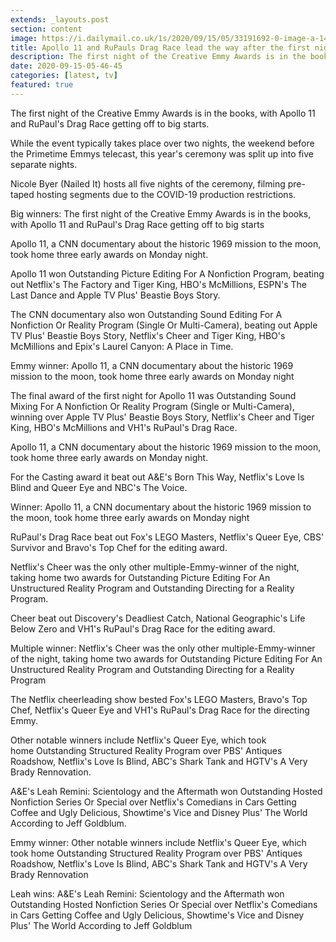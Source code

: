 ```yaml
---
extends: _layouts.post
section: content
image: https://i.dailymail.co.uk/1s/2020/09/15/05/33191692-0-image-a-14_1600145117652.jpg 
title: Apollo 11 and RuPauls Drag Race lead the way after the first night of the Creative Emmy Awards 
description: The first night of the Creative Emmy Awards is in the books, with Apollo 11 and RuPauls Drag Race getting off to big starts. 
date: 2020-09-15-05-46-45 
categories: [latest, tv] 
featured: true 
--- 
```

The first night of the Creative Emmy Awards is in the books, with Apollo 11 and RuPaul's Drag Race getting off to big starts.

While the event typically takes place over two nights, the weekend before the Primetime Emmys telecast, this year's ceremony was split up into five separate nights.

Nicole Byer (Nailed It) hosts all five nights of the ceremony, filming pre-taped hosting segments due to the COVID-19 production restrictions. 

Big winners: The first night of the Creative Emmy Awards is in the books, with Apollo 11 and RuPaul's Drag Race getting off to big starts

Apollo 11, a CNN documentary about the historic 1969 mission to the moon, took home three early awards on Monday night. 

Apollo 11 won Outstanding Picture Editing For A Nonfiction Program, beating out Netflix's The Factory and Tiger King, HBO's McMillions, ESPN's The Last Dance and Apple TV Plus' Beastie Boys Story.

The CNN documentary also won Outstanding Sound Editing For A Nonfiction Or Reality Program (Single Or Multi-Camera), beating out Apple TV Plus' Beastie Boys Story, Netflix's Cheer and Tiger King, HBO's McMillions and Epix's Laurel Canyon: A Place in Time.

Emmy winner: Apollo 11, a CNN documentary about the historic 1969 mission to the moon, took home three early awards on Monday night

The final award of the first night for Apollo 11 was Outstanding Sound Mixing For A Nonfiction Or Reality Program (Single or Multi-Camera), winning over Apple TV Plus' Beastie Boys Story, Netflix's Cheer and Tiger King, HBO's McMillions and VH1's RuPaul's Drag Race.

Apollo 11, a CNN documentary about the historic 1969 mission to the moon, took home three early awards on Monday night. 

For the Casting award it beat out A&E's Born This Way, Netflix's Love Is Blind and Queer Eye and NBC's The Voice.

Winner: Apollo 11, a CNN documentary about the historic 1969 mission to the moon, took home three early awards on Monday night

RuPaul's Drag Race beat out Fox's LEGO Masters, Netflix's Queer Eye, CBS' Survivor and Bravo's Top Chef for the editing award.

Netflix's Cheer was the only other multiple-Emmy-winner of the night, taking home two awards for Outstanding Picture Editing For An Unstructured Reality Program and Outstanding Directing for a Reality Program.

Cheer beat out Discovery's Deadliest Catch, National Geographic's Life Below Zero and VH1's RuPaul's Drag Race for the editing award.

Multiple winner: Netflix's Cheer was the only other multiple-Emmy-winner of the night, taking home two awards for Outstanding Picture Editing For An Unstructured Reality Program and Outstanding Directing for a Reality Program

The Netflix cheerleading show bested Fox's LEGO Masters, Bravo's Top Chef, Netflix's Queer Eye and VH1's RuPaul's Drag Race for the directing Emmy.

Other notable winners include Netflix's Queer Eye, which took home Outstanding Structured Reality Program over PBS' Antiques Roadshow, Netflix's Love Is Blind, ABC's Shark Tank and HGTV's A Very Brady Rennovation.

A&E's Leah Remini: Scientology and the Aftermath won Outstanding Hosted Nonfiction Series Or Special over Netflix's Comedians in Cars Getting Coffee and Ugly Delicious, Showtime's Vice and Disney Plus' The World According to Jeff Goldblum.

Emmy winner: Other notable winners include Netflix's Queer Eye, which took home Outstanding Structured Reality Program over PBS' Antiques Roadshow, Netflix's Love Is Blind, ABC's Shark Tank and HGTV's A Very Brady Rennovation

Leah wins: A&E's Leah Remini: Scientology and the Aftermath won Outstanding Hosted Nonfiction Series Or Special over Netflix's Comedians in Cars Getting Coffee and Ugly Delicious, Showtime's Vice and Disney Plus' The World According to Jeff Goldblum

